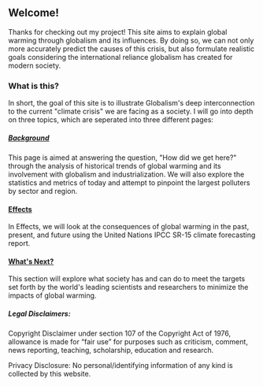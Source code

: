 ## Welcome!

Thanks for checking out my project!
This site aims to explain global warming through globalism and its influences. By doing so, we can not only more accurately predict the causes of this crisis, but also formulate realistic goals considering the international reliance globalism has created for modern society.


### What is this?
In short, the goal of this site is to illustrate Globalism's deep interconnection to the current "climate crisis" we are facing as a society. I will go into depth on three topics, which are seperated into three different pages:

##### [Background](https://ccamaisa.github.io/312H-globalwarmingproj/background)
This page is aimed at answering the question, "How did we get here?" through the analysis of historical trends of global warming and its involvement with globalism and industrialization. We will also explore the statistics and metrics of today and attempt to pinpoint the largest polluters by sector and region.

#### [Effects](https://ccamaisa.github.io/312H-globalwarmingproj/effects)
In Effects, we will look at the consequences of global warming in the past, present, and future using the United Nations IPCC SR-15 climate forecasting report.

#### [What's Next?](https://ccamaisa.github.io/312H-globalwarmingproj/whatsnext)
This section will explore what society has and can do to meet the targets set forth by the world's leading scientists and researchers to minimize the impacts of global warming.

##### Legal Disclaimers:
Copyright Disclaimer under section 107 of the Copyright Act of 1976, allowance is made for “fair use” for purposes such as criticism, comment, news reporting, teaching, scholarship, education and research.

Privacy Disclosure: No personal/identifying information of any kind is collected by this website.
